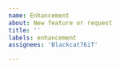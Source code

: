 ```yaml
---
name: Enhancement
about: New feature or request
title: ''
labels: enhancement
assignees: 'Blackcat76iT'

---
```



